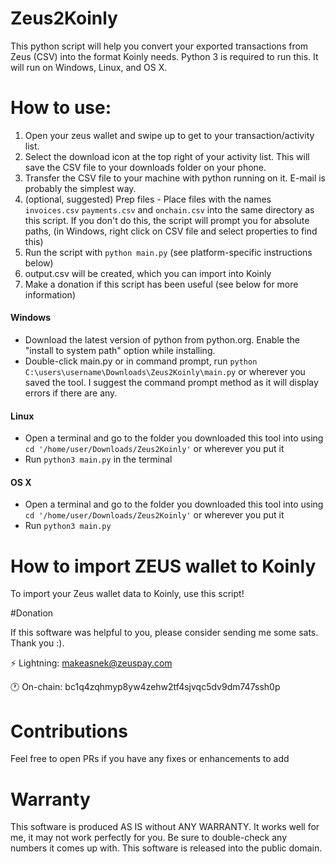# Zeus2Koinly
This python script will help you convert your exported transactions from Zeus (CSV) into the format Koinly needs. Python 3 is required to run this. It will run on Windows, Linux, and OS X. 

# How to use:
1. Open your zeus wallet and swipe up to get to your transaction/activity list.
2. Select the download icon at the top right of your activity list. This will save the CSV file to your downloads folder on your phone.
3. Transfer the CSV file to your machine with python running on it. E-mail is probably the simplest way.
4. (optional, suggested) Prep files - Place files with the names `invoices.csv` `payments.csv` and `onchain.csv` into the same directory as this script. If you don't do this, the script will prompt you for absolute paths, (in Windows, right click on CSV file and select properties to find this)
5. Run the script with `python main.py` (see platform-specific instructions below)
6. output.csv will be created, which you can import into Koinly
7. Make a donation if this script has been useful (see below for more information)


<h4>Windows</h4>

 - Download the latest version of python from python.org. Enable the "install to system path" option while installing.
 - Double-click main.py or in command prompt, run `python C:\users\username\Downloads\Zeus2Koinly\main.py` or wherever you saved the tool. I suggest the command prompt method as it will display errors if there are any.

<h4>Linux</h4>

 - Open a terminal and go to the folder you downloaded this tool into using `cd '/home/user/Downloads/Zeus2Koinly'` or wherever you put it
 - Run `python3 main.py` in the terminal

<h4>OS X</h4>

 - Open a terminal and go to the folder you downloaded this tool into using `cd '/home/user/Downloads/Zeus2Koinly'` or wherever you put it
 - Run `python3 main.py`

# How to import ZEUS wallet to Koinly

To import your Zeus wallet data to Koinly, use this script!

#Donation

If this software was helpful to you, please consider sending me some sats. Thank you :).

⚡ Lightning: makeasnek@zeuspay.com 

🕐 On-chain: bc1q4zqhmyp8yw4zehw2tf4sjvqc5dv9dm747ssh0p

# Contributions

Feel free to open PRs if you have any fixes or enhancements to add

# Warranty

This software is produced AS IS without ANY WARRANTY. It works well for me, it may not work perfectly for you. Be sure to double-check any numbers it comes up with. This software is released into the public domain. 
